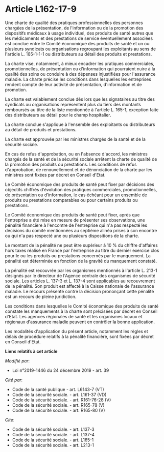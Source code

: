 # Article L162-17-9

Une charte de qualité des pratiques professionnelles des personnes chargées de la présentation, de l'information ou de la
promotion des dispositifs médicaux à usage individuel, des produits de santé autres que les médicaments et des prestations de
service éventuellement associées est conclue entre le Comité économique des produits de santé et un ou plusieurs syndicats ou
organisations regroupant les exploitants au sens de l'article L. 165-1-1-1 ou distributeurs au détail des produits et
prestations.

La charte vise, notamment, à mieux encadrer les pratiques commerciales, promotionnelles, de présentation ou d'information qui
pourraient nuire à la qualité des soins ou conduire à des dépenses injustifiées pour l'assurance maladie. La charte précise
les conditions dans lesquelles les entreprises rendent compte de leur activité de présentation, d'information et de
promotion.

La charte est valablement conclue dès lors que les signataires au titre des syndicats ou organisations représentent plus du
tiers des montants remboursés au titre de la liste mentionnée à l'article L. 165-1, exception faite des distributeurs au
détail pour le champ hospitalier.

La charte conclue s'applique à l'ensemble des exploitants ou distributeurs au détail de produits et prestations.

La charte est approuvée par les ministres chargés de la santé et de la sécurité sociale.

En cas de refus d'approbation, ou en l'absence d'accord, les ministres chargés de la santé et de la sécurité sociale arrêtent
la charte de qualité de la promotion des produits ou prestations. Les conditions de refus d'approbation, de renouvellement et
de dénonciation de la charte par les ministres sont fixées par décret en Conseil d'Etat.

Le Comité économique des produits de santé peut fixer par décisions des objectifs chiffrés d'évolution des pratiques
commerciales, promotionnelles, de présentation ou d'information, le cas échéant pour un ensemble de produits ou prestations
comparables ou pour certains produits ou prestations.

Le Comité économique des produits de santé peut fixer, après que l'entreprise a été mise en mesure de présenter ses
observations, une pénalité financière à l'encontre de l'entreprise qui n'a pas respecté les décisions du comité mentionnées
au septième alinéa prises à son encontre ou qui n'a pas respecté une ou plusieurs dispositions de la charte.

Le montant de la pénalité ne peut être supérieur à 10 % du chiffre d'affaires hors taxes réalisé en France par l'entreprise
au titre du dernier exercice clos pour le ou les produits ou prestations concernés par le manquement. La pénalité est
déterminée en fonction de la gravité du manquement constaté.

La pénalité est recouvrée par les organismes mentionnés à l'article L. 213-1 désignés par le directeur de l'Agence centrale
des organismes de sécurité sociale. Les articles L. 137-3 et L. 137-4 sont applicables au recouvrement de la pénalité. Son
produit est affecté à la Caisse nationale de l'assurance maladie. Le recours présenté contre la décision prononçant cette
pénalité est un recours de pleine juridiction.

Les conditions dans lesquelles le Comité économique des produits de santé constate les manquements à la charte sont précisées
par décret en Conseil d'Etat. Les agences régionales de santé et les organismes locaux et régionaux d'assurance maladie
peuvent en contrôler la bonne application.

Les modalités d'application du présent article, notamment les règles et délais de procédure relatifs à la pénalité
financière, sont fixées par décret en Conseil d'Etat.

**Liens relatifs à cet article**

_Modifié par_:

  - Loi n°2019-1446 du 24 décembre 2019 - art. 39

_Cité par_:

  - Code de la santé publique - art. L6143-7 (VT)
  - Code de la sécurité sociale. - art. L161-37 (VD)
  - Code de la sécurité sociale. - art. R161-76-28 (V)
  - Code de la sécurité sociale. - art. R165-78 (V)
  - Code de la sécurité sociale. - art. R165-80 (V)

_Cite_:

  - Code de la sécurité sociale. - art. L137-3
  - Code de la sécurité sociale. - art. L137-4
  - Code de la sécurité sociale. - art. L165-1
  - Code de la sécurité sociale. - art. L213-1
